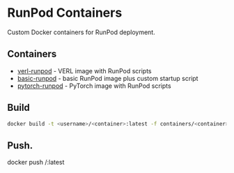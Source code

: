 # RunPod Containers

Custom Docker containers for RunPod deployment.

## Containers

- [verl-runpod](./verl-runpod/) - VERL image with RunPod scripts
- [basic-runpod](./basic-runpod/) - basic RunPod image plus custom startup script
- [pytorch-runpod](./pytorch-runpod/) - PyTorch image with RunPod scripts

## Build

```bash
docker build -t <username>/<container>:latest -f containers/<container>/Dockerfile .
```

## Push.
docker push <username>/<container>:latest
```